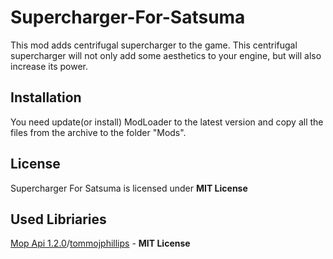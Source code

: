 # Supercharger-For-Satsuma
This mod adds centrifugal supercharger to the game. This centrifugal supercharger will not only add some aesthetics to your engine, but will also increase its power.

## Installation
You need update(or install) ModLoader to the latest version and copy all the files from the archive to the folder "Mods".

## License
Supercharger For Satsuma is licensed under **MIT License**   

## Used Libriaries
[Mop Api 1.2.0](https://github.com/tommojphillips/ModAPI)/[tommojphillips](https://github.com/tommojphillips) - **MIT License**   
